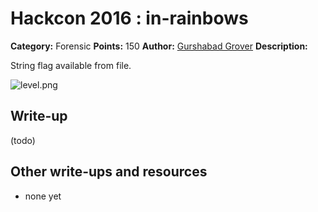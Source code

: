 # Hackcon 2016 : in-rainbows

**Category:** Forensic
**Points:** 150 
**Author:** [Gurshabad Grover](https://github.com/gurshabad)
**Description:**

String flag available from file.

![level.png](/level.png?raw=true)

## Write-up

(todo)

## Other write-ups and resources

* none yet
